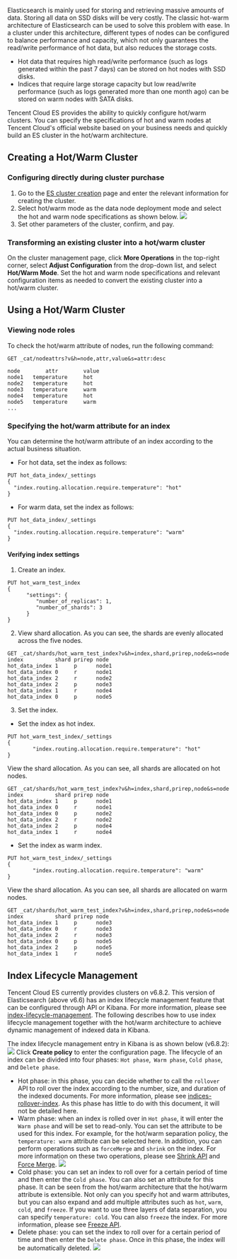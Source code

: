 Elasticsearch is mainly used for storing and retrieving massive amounts of data. Storing all data on SSD disks will be very costly. The classic hot-warm architecture of Elasticsearch can be used to solve this problem with ease. In a cluster under this architecture, different types of nodes can be configured to balance performance and capacity, which not only guarantees the read/write performance of hot data, but also reduces the storage costs.

- Hot data that requires high read/write performance (such as logs generated within the past 7 days) can be stored on hot nodes with SSD disks.
- Indices that require large storage capacity but low read/write performance (such as logs generated more than one month ago) can be stored on warm nodes with SATA disks.

Tencent Cloud ES provides the ability to quickly configure hot/warm clusters. You can specify the specifications of hot and warm nodes at Tencent Cloud's official website based on your business needs and quickly build an ES cluster in the hot/warm architecture.

## Creating a Hot/Warm Cluster
### Configuring directly during cluster purchase 
1. Go to the [ES cluster creation](https://buy.cloud.tencent.com/es#/) page and enter the relevant information for creating the cluster.
2. Select hot/warm mode as the data node deployment mode and select the hot and warm node specifications as shown below.
![](https://main.qcloudimg.com/raw/613c96dcef4deb2a5ba2def0cdf23e67.png)
3. Set other parameters of the cluster, confirm, and pay.

### Transforming an existing cluster into a hot/warm cluster 
On the cluster management page, click **More Operations** in the top-right corner, select **Adjust Configuration** from the drop-down list, and select **Hot/Warm Mode**. Set the hot and warm node specifications and relevant configuration items as needed to convert the existing cluster into a hot/warm cluster.

## Using a Hot/Warm Cluster
### Viewing node roles
To check the hot/warm attribute of nodes, run the following command:
```
GET _cat/nodeattrs?v&h=node,attr,value&s=attr:desc

node        attr        value
node1   temperature     hot
node2   temperature     hot
node3   temperature     warm
node4   temperature     hot
node5   temperature     warm
...
```

### Specifying the hot/warm attribute for an index
You can determine the hot/warm attribute of an index according to the actual business situation.
- For hot data, set the index as follows:
```
PUT hot_data_index/_settings
{
  "index.routing.allocation.require.temperature": "hot"
}
```
- For warm data, set the index as follows:
```
PUT hot_data_index/_settings
{
  "index.routing.allocation.require.temperature": "warm"
}
```

#### Verifying index settings
1. Create an index.
```
PUT hot_warm_test_index
{
      "settings": {
         "number_of_replicas": 1,
         "number_of_shards": 3
      }
}
```
2. View shard allocation. As you can see, the shards are evenly allocated across the five nodes.
```
GET _cat/shards/hot_warm_test_index?v&h=index,shard,prirep,node&s=node
index          shard prirep node
hot_data_index 1     p      node1
hot_data_index 0     r      node1
hot_data_index 2     r      node2
hot_data_index 2     p      node3
hot_data_index 1     r      node4
hot_data_index 0     p      node5
```
3. Set the index.
 - Set the index as hot index.
```
PUT hot_warm_test_index/_settings
{
        "index.routing.allocation.require.temperature": "hot"
}
```
View the shard allocation. As you can see, all shards are allocated on hot nodes.
```
GET _cat/shards/hot_warm_test_index?v&h=index,shard,prirep,node&s=node
index          shard prirep node
hot_data_index 1     p      node1
hot_data_index 0     r      node1
hot_data_index 0     p      node2
hot_data_index 2     r      node2
hot_data_index 2     p      node4
hot_data_index 1     r      node4
```
 - Set the index as warm index.
```
PUT hot_warm_test_index/_settings
{
        "index.routing.allocation.require.temperature": "warm"
}
```
View the shard allocation. As you can see, all shards are allocated on warm nodes.
```
GET _cat/shards/hot_warm_test_index?v&h=index,shard,prirep,node&s=node
index          shard prirep node
hot_data_index 1     p      node3
hot_data_index 0     r      node3
hot_data_index 2     r      node3
hot_data_index 0     p      node5
hot_data_index 2     p      node5
hot_data_index 1     r      node5
```

## Index Lifecycle Management
Tencent Cloud ES currently provides clusters on v6.8.2. This version of Elasticsearch (above v6.6) has an index lifecycle management feature that can be configured through API or Kibana. For more information, please see [index-lifecycle-management](https://www.elastic.co/guide/en/elasticsearch/reference/6.6/index-lifecycle-management.html#index-lifecycle-management). The following describes how to use index lifecycle management together with the hot/warm architecture to achieve dynamic management of indexed data in Kibana.

The index lifecycle management entry in Kibana is as shown below (v6.8.2):
![](https://main.qcloudimg.com/raw/f1a1cc6375f4719e7e73a2c0746a867a.png)
Click **Create policy** to enter the configuration page. The lifecycle of an index can be divided into four phases: `Hot phase`,` Warm phase`, `Cold phase`, and `Delete phase`.
- Hot phase: in this phase, you can decide whether to call the `rollover` API to roll over the index according to the number, size, and duration of the indexed documents. For more information, please see [indices-rollover-index](https://www.elastic.co/guide/en/elasticsearch/reference/6.8/indices-rollover-index.html). As this phase has little to do with this document, it will not be detailed here.
- Warm phase: when an index is rolled over in `Hot phase`, it will enter the `Warm phase` and will be set to read-only. You can set the attribute to be used for this index. For example, for the hot/warm separation policy, the `temperature: warm` attribute can be selected here. In addition, you can perform operations such as `forceMerge` and `shrink` on the index. For more information on these two operations, please see [Shrink API](https://www.elastic.co/guide/en/elasticsearch/reference/6.8/indices-shrink-index.html) and [Force Merge](https://www.elastic.co/guide/en/elasticsearch/reference/6.8/indices-forcemerge.html).
![](https://main.qcloudimg.com/raw/de570bc7c8b741089b5e96e30fc3fb8c.png)
- Cold phase: you can set an index to roll over for a certain period of time and then enter the `Cold phase`. You can also set an attribute for this phase. It can be seen from the hot/warm architecture that the hot/warm attribute is extensible. Not only can you specify hot and warm attributes, but you can also expand and add multiple attributes such as `hot`, `warm`, `cold`, and `freeze`. If you want to use three layers of data separation, you can specify `temperature: cold`. You can also `freeze` the index. For more information, please see [Freeze API](https://www.elastic.co/guide/en/elasticsearch/reference/6.8/freeze-index-api.html).
- Delete phase: you can set the index to roll over for a certain period of time and then enter the `Delete phase`. Once in this phase, the index will be automatically deleted.
![](https://main.qcloudimg.com/raw/977b4b6384f83331eb412e6f6f0778e8.png)
